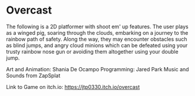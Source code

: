 # Overcast
The following is a 2D platformer with shoot em' up features. The user plays as a winged pig, soaring through the clouds, embarking on a journey to the rainbow path of safety. Along the way, they may encounter obstacles such as blind jumps, and angry cloud minions which can be defeated using your trusty rainbow nose gun or  avoiding them altogether using your double jump. 


Art and Animation: Shania De Ocampo
Programming: Jared Park
Music and Sounds from ZapSplat

Link to Game on itch.io: https://jtp0330.itch.io/overcast
